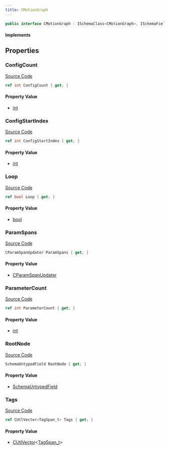 ```yaml
---
title: CMotionGraph
---
```


```csharp
public interface CMotionGraph : ISchemaClass<CMotionGraph>, ISchemaField, ISchemaClass, INativeHandle
```

#### Implements

## Properties

### ConfigCount

[Source Code](https://github.com/swiftly-solution/swiftlys2/blob/main/managed/src/SwiftlyS2.Generated/Schemas/Interfaces/CMotionGraph.cs#L28)

```csharp
ref int ConfigCount { get; }
```

#### Property Value

- [int](https://learn.microsoft.com/dotnet/api/system.int32)

### ConfigStartIndex

[Source Code](https://github.com/swiftly-solution/swiftlys2/blob/main/managed/src/SwiftlyS2.Generated/Schemas/Interfaces/CMotionGraph.cs#L26)

```csharp
ref int ConfigStartIndex { get; }
```

#### Property Value

- [int](https://learn.microsoft.com/dotnet/api/system.int32)

### Loop

[Source Code](https://github.com/swiftly-solution/swiftlys2/blob/main/managed/src/SwiftlyS2.Generated/Schemas/Interfaces/CMotionGraph.cs#L30)

```csharp
ref bool Loop { get; }
```

#### Property Value

- [bool](https://learn.microsoft.com/dotnet/api/system.boolean)

### ParamSpans

[Source Code](https://github.com/swiftly-solution/swiftlys2/blob/main/managed/src/SwiftlyS2.Generated/Schemas/Interfaces/CMotionGraph.cs#L17)

```csharp
CParamSpanUpdater ParamSpans { get; }
```

#### Property Value

- [CParamSpanUpdater](/docs/api/shared/schemadefinitions/cparamspanupdater)

### ParameterCount

[Source Code](https://github.com/swiftly-solution/swiftlys2/blob/main/managed/src/SwiftlyS2.Generated/Schemas/Interfaces/CMotionGraph.cs#L24)

```csharp
ref int ParameterCount { get; }
```

#### Property Value

- [int](https://learn.microsoft.com/dotnet/api/system.int32)

### RootNode

[Source Code](https://github.com/swiftly-solution/swiftlys2/blob/main/managed/src/SwiftlyS2.Generated/Schemas/Interfaces/CMotionGraph.cs#L22)

```csharp
SchemaUntypedField RootNode { get; }
```

#### Property Value

- [SchemaUntypedField](/docs/api/shared/schemas/schemauntypedfield)

### Tags

[Source Code](https://github.com/swiftly-solution/swiftlys2/blob/main/managed/src/SwiftlyS2.Generated/Schemas/Interfaces/CMotionGraph.cs#L19)

```csharp
ref CUtlVector<TagSpan_t> Tags { get; }
```

#### Property Value

- [CUtlVector](/docs/api/-1)<[TagSpan_t](/docs/api/shared/schemadefinitions/tagspan_t)>

